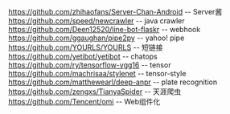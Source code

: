 https://github.com/zhihaofans/Server-Chan-Android -- Server酱
https://github.com/speed/newcrawler -- java crawler
https://github.com/Deen12520/line-bot-flaskr -- webhook
https://github.com/ggaughan/pipe2py -- yahoo! pipe
https://github.com/YOURLS/YOURLS -- 短链接
https://github.com/yetibot/yetibot -- chatops
https://github.com/ry/tensorflow-vgg16 -- tensor
https://github.com/machrisaa/stylenet -- tensor-style
https://github.com/matthewearl/deep-anpr -- plate recognition
https://github.com/zengxs/TianyaSpider -- 天涯爬虫
https://github.com/Tencent/omi -- Web组件化
